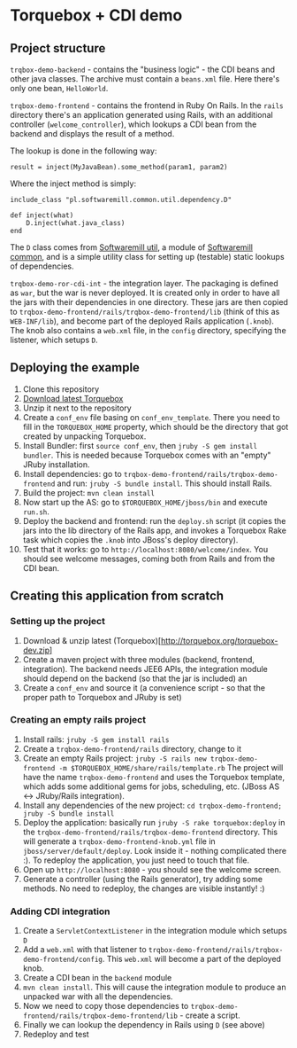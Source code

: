 # Torquebox + CDI demo

## Project structure

`trqbox-demo-backend` - contains the "business logic" - the CDI beans and other java classes. The archive must
 contain a `beans.xml` file. Here there's only one bean, `HelloWorld`.

`trqbox-demo-frontend` - contains the frontend in Ruby On Rails. In the `rails` directory there's an application
 generated using Rails, with an additional controller (`welcome_controller`), which lookups a CDI bean from the backend
 and displays the result of a method.

The lookup is done in the following way:

    result = inject(MyJavaBean).some_method(param1, param2)

Where the inject method is simply:

    include_class "pl.softwaremill.common.util.dependency.D"

    def inject(what)
        D.inject(what.java_class)
    end

The `D` class comes from
 [Softwaremill util](https://github.com/softwaremill/softwaremill-common/tree/master/softwaremill-util/),
 a module of
 [Softwaremill common](https://github.com/softwaremill/softwaremill-common),
 and is a simple utility class for setting up (testable) static lookups of dependencies.

`trqbox-demo-ror-cdi-int` - the integration layer. The packaging is defined as `war`, but the war is never deployed.
 It is created only in order to have all the jars with their dependencies in one directory. These jars are then copied
 to `trqbox-demo-frontend/rails/trqbox-demo-frontend/lib` (think of this as `WEB-INF/lib`), and become part of the
 deployed Rails application (`.knob`). The knob also contains a `web.xml` file, in the `config` directory, specifying
 the listener, which setups `D`.

## Deploying the example

1. Clone this repository
1. [Download latest Torquebox](http://torquebox.org/torquebox-dev.zip)
1. Unzip it next to the repository
1. Create a `conf_env` file basing on `conf_env_template`. There you need to fill in the `TORQUEBOX_HOME` property,
 which should be the directory that got created by unpacking Torquebox.
1. Install Bundler: first `source conf_env`, then `jruby -S gem install bundler`. This is needed because Torquebox comes
 with an "empty" JRuby installation.
1. Install dependencies: go to `trqbox-demo-frontend/rails/trqbox-demo-frontend` and run: `jruby -S bundle install`.
 This should install Rails.
1. Build the project: `mvn clean install`
1. Now start up the AS: go to `$TORQUEBOX_HOME/jboss/bin` and execute `run.sh`.
1. Deploy the backend and frontend: run the `deploy.sh` script (it copies the jars into the lib directory of the Rails
 app, and invokes a Torquebox Rake task which copies the `.knob` into JBoss's deploy directory).
1. Test that it works: go to `http://localhost:8080/welcome/index`. You should see welcome messages, coming both
 from Rails and from the CDI bean.

## Creating this application from scratch

### Setting up the project
1. Download & unzip latest (Torquebox)[http://torquebox.org/torquebox-dev.zip]
1. Create a maven project with three modules (backend, frontend, integration). The backend needs JEE6 APIs, the
 integration module should depend on the backend (so that the jar is included) an
1. Create a `conf_env` and source it (a convenience script - so that the proper path to Torquebox and JRuby is set)

### Creating an empty rails project
1. Install rails: `jruby -S gem install rails`
1. Create a `trqbox-demo-frontend/rails` directory, change to it
1. Create an empty Rails project: `jruby -S rails new trqbox-demo-frontend -m $TORQUEBOX_HOME/share/rails/template.rb`
 The project will have the name `trqbox-demo-frontend` and uses the Torquebox template, which adds some additional
 gems for jobs, scheduling, etc. (JBoss AS <-> JRuby/Rails integration).
1. Install any dependencies of the new project: `cd trqbox-demo-frontend; jruby -S bundle install`
1. Deploy the application: basically run `jruby -S rake torquebox:deploy` in the
 `trqbox-demo-frontend/rails/trqbox-demo-frontend` directory. This will generate a `trqbox-demo-frontend-knob.yml` file
 in `jboss/server/default/deploy`. Look inside it - nothing complicated there :). To redeploy the application, you just
 need to touch that file.
1. Open up `http://localhost:8080` - you should see the welcome screen.
1. Generate a controller (using the Rails generator), try adding some methods. No need to redeploy, the changes are
 visible instantly! :)

### Adding CDI integration
1. Create a `ServletContextListener` in the integration module which setups `D`
1. Add a `web.xml` with that listener to `trqbox-demo-frontend/rails/trqbox-demo-frontend/config`. This `web.xml` will
 become a part of the deployed knob.
1. Create a CDI bean in the `backend` module
1. `mvn clean install`. This will cause the integration module to produce an unpacked war with all the dependencies.
1. Now we need to copy those dependencies to `trqbox-demo-frontend/rails/trqbox-demo-frontend/lib` - create a script.
1. Finally we can lookup the dependency in Rails using `D` (see above)
1. Redeploy and test